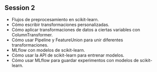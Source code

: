 ##  Session 2

- Flujos de preprocesamiento en scikit-learn.
- Cómo escribir transformaciones personalizadas.
- Cómo aplicar transformaciones de datos a ciertas variables con ColumnTransformer.
- Cómo usar Pipeline y FeatureUnion para unir diferentes transformaciones.
- MLflow con modelos de scikit-learn.
- Cómo usar la API de scikit-learn para entrenar modelos.
- Cómo usar MLflow para guardar experimentos con modelos de scikit-learn.
